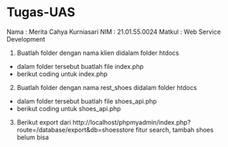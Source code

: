# Tugas-UAS
Nama    : Merita Cahya Kurniasari
NIM     : 21.01.55.0024
Matkul  : Web Service Development

1. Buatlah folder dengan nama klien didalam folder htdocs
-  dalam folder tersebut buatlah file index.php
-  berikut coding untuk index.php
   
2. Buatlah folder dengan nama rest_shoes didalam folder htdocs
- dalam folder tersebut buatlah file shoes_api.php
- berikut coding untuk shoes_api.php

3. Berikut export dari http://localhost/phpmyadmin/index.php?route=/database/export&db=shoesstore
fitur search, tambah shoes belum bisa

